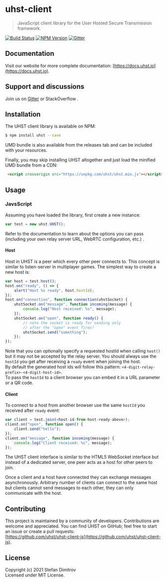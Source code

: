 # uhst-client

> JavaScript client library for the User Hosted Secure Transmission framework.

[![Build Status](https://travis-ci.org/uhst/uhst-client-js.svg?branch=master)](https://travis-ci.org/uhst/uhst-client-js)
[![NPM Version](https://badge.fury.io/js/uhst.svg)](https://badge.fury.io/js/uhst)
[![Gitter](https://badges.gitter.im/uhst/community.svg)](https://gitter.im/uhst/community?utm_source=badge&utm_medium=badge&utm_campaign=pr-badge)

## Documentation
Visit our website for more complete documentation: [https://docs.uhst.io](https://docs.uhst.io).

## Support and discussions
Join us on [Gitter](https://gitter.im/uhst/community?utm_source=share-link&utm_medium=link&utm_campaign=share-link) or StackOverflow .

## Installation

The UHST client library is available on NPM:

```bash
$ npm install uhst --save
```

UMD bundle is also available from the releases tab and can be included with your resources.

Finally, you may skip installing UHST altogether and just load the minified UMD bundle from a CDN:

```html
 <script crossorigin src="https://unpkg.com/uhst/uhst.min.js"></script>
```

## Usage

### JavsScript

Assuming you have loaded the library, first create a new instance:

```JavaScript
var test = new uhst.UHST();
```

Refer to the documentation to learn about the options you can pass (including your own relay server URL, WebRTC configuration, etc.) .

#### Host
Host in UHST is a peer which every other peer connects to. This concept is similar to listen-server in multiplayer games.
The simplest way to create a new host is:

```JavaScript
var host = test.host();
host.on("ready", () => {
    alert("Host %s ready", host.hostId);
});
host.on("connection", function connection(uhstSocket) {
    uhstSocket.on("message", function incoming(message) {
        console.log("Host received: %s", message);
    });
    uhstSocket.on("open", function ready() {
        // note the socket is ready for sending only
        // after the "open" event fires!
        uhstSocket.send("something");
    });
});
```

Note that you can optionally specify a requested hostId when calling `host()` but it may not be 
accepted by the relay server. You should always use the `hostId` you get after receiving a `ready` event
when joining the host.<br>
By default the generated host ids will follow this pattern: `<4-digit-relay-prefix>-<4-digit-host-id>`.<br>
To pass the `hostId` to a client browser you can embed it in a URL parameter or a QR code.

#### Client
To connect to a host from another browser use the same `hostId` you received after `ready` event:

```JavaScript
var client = test.join(<host-id-from-host-ready-above>);
client.on("open", function open() {
    client.send("hello");
});
client.on("message", function incoming(message) {
    console.log("Client received: %s", message);
});
```

The UHST client interface is similar to the HTML5 WebSocket interface but instead of a dedicated server, one peer acts as a host for other peers to join.<br>

Once a client and a host have connected they can exchange messages asynchronously. Arbitrary number of clients can connect to the same host but clients cannot
send messages to each other, they can only communicate with the host.

## Contributing

This project is maintained by a community of developers. Contributions are welcome and appreciated.
You can find UHST on GitHub; feel free to start an issue or create a pull requests:<br>
[https://github.com/uhst/uhst-client-js](https://github.com/uhst/uhst-client-js).


## License

Copyright (c) 2021 Stefan Dimitrov<br>
Licensed under MIT License.
